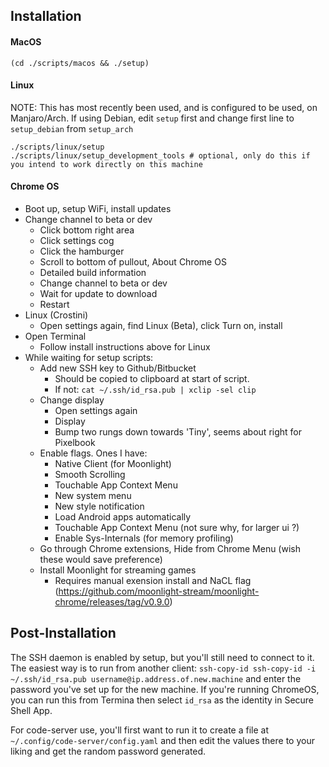 ## Installation

#### MacOS
```
(cd ./scripts/macos && ./setup)
```

#### Linux

NOTE: This has most recently been used, and is configured to be used, on Manjaro/Arch. If using Debian, edit `setup` first and change first line to `setup_debian` from `setup_arch`

```
./scripts/linux/setup
./scripts/linux/setup_development_tools # optional, only do this if you intend to work directly on this machine
```

#### Chrome OS

- Boot up, setup WiFi, install updates
- Change channel to beta or dev
    - Click bottom right area
    - Click settings cog
    - Click the hamburger
    - Scroll to bottom of pullout, About Chrome OS 
    - Detailed build information
    - Change channel to beta or dev
    - Wait for update to download
    - Restart
- Linux (Crostini)
    - Open settings again, find Linux (Beta), click Turn on, install
- Open Terminal
    - Follow install instructions above for Linux
- While waiting for setup scripts:
    - Add new SSH key to Github/Bitbucket
        - Should be copied to clipboard at start of script.
        - If not: `cat ~/.ssh/id_rsa.pub | xclip -sel clip`
    - Change display
        - Open settings again
        - Display
        - Bump two rungs down towards 'Tiny', seems about right for Pixelbook
    - Enable flags. Ones I have:
        - Native Client (for Moonlight)
        - Smooth Scrolling
        - Touchable App Context Menu
        - New system menu
        - New style notification
        - Load Android apps automatically
        - Touchable App Context Menu (not sure why, for larger ui ?)
        - Enable Sys-Internals (for memory profiling)
    - Go through Chrome extensions, Hide from Chrome Menu (wish these would save preference)
    - Install Moonlight for streaming games
        - Requires manual exension install and NaCL flag (https://github.com/moonlight-stream/moonlight-chrome/releases/tag/v0.9.0)

## Post-Installation

The SSH daemon is enabled by setup, but you'll still need to connect to it. The easiest way is to run from another client: `ssh-copy-id ssh-copy-id -i ~/.ssh/id_rsa.pub username@ip.address.of.new.machine` and enter the password you've set up for the new machine. If you're running ChromeOS, you can run this from Termina then select `id_rsa` as the identity in Secure Shell App.

For code-server use, you'll first want to run it to create a file at `~/.config/code-server/config.yaml` and then edit the values there to your liking and get the random password generated.
